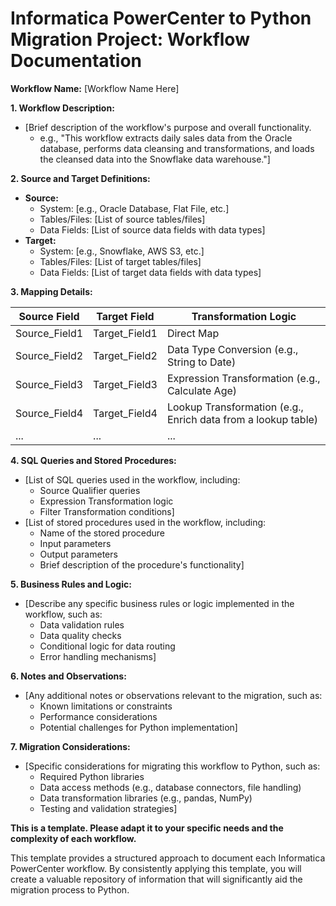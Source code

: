 # Informatica PowerCenter to Python Migration Project: Workflow Documentation

**Workflow Name:** [Workflow Name Here]

**1. Workflow Description:**

*   [Brief description of the workflow's purpose and overall functionality. 
    *   e.g., "This workflow extracts daily sales data from the Oracle database, performs data cleansing and transformations, and loads the cleansed data into the Snowflake data warehouse."] 

**2. Source and Target Definitions:**

*   **Source:**
    *   System: [e.g., Oracle Database, Flat File, etc.]
    *   Tables/Files: [List of source tables/files]
    *   Data Fields: [List of source data fields with data types]
*   **Target:**
    *   System: [e.g., Snowflake, AWS S3, etc.]
    *   Tables/Files: [List of target tables/files]
    *   Data Fields: [List of target data fields with data types]

**3. Mapping Details:**

| Source Field | Target Field | Transformation Logic |
|---|---|---|
| Source_Field1 | Target_Field1 | Direct Map |
| Source_Field2 | Target_Field2 | Data Type Conversion (e.g., String to Date) |
| Source_Field3 | Target_Field3 | Expression Transformation (e.g., Calculate Age) |
| Source_Field4 | Target_Field4 | Lookup Transformation (e.g., Enrich data from a lookup table) |
| ... | ... | ... |

**4. SQL Queries and Stored Procedures:**

*   [List of SQL queries used in the workflow, including:
    *   Source Qualifier queries
    *   Expression Transformation logic
    *   Filter Transformation conditions]
*   [List of stored procedures used in the workflow, including:
    *   Name of the stored procedure
    *   Input parameters
    *   Output parameters
    *   Brief description of the procedure's functionality]

**5. Business Rules and Logic:**

*   [Describe any specific business rules or logic implemented in the workflow, such as:
    *   Data validation rules
    *   Data quality checks
    *   Conditional logic for data routing
    *   Error handling mechanisms]

**6. Notes and Observations:**

*   [Any additional notes or observations relevant to the migration, such as:
    *   Known limitations or constraints
    *   Performance considerations
    *   Potential challenges for Python implementation]

**7. Migration Considerations:**

*   [Specific considerations for migrating this workflow to Python, such as:
    *   Required Python libraries
    *   Data access methods (e.g., database connectors, file handling)
    *   Data transformation libraries (e.g., pandas, NumPy)
    *   Testing and validation strategies]

**This is a template. Please adapt it to your specific needs and the complexity of each workflow.**

This template provides a structured approach to document each Informatica PowerCenter workflow. By consistently applying this template, you will create a valuable repository of information that will significantly aid the migration process to Python.
